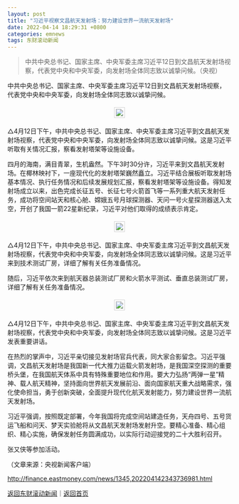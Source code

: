 ```yaml
---
layout: post
title: "习近平视察文昌航天发射场：努力建设世界一流航天发射场"
date: 2022-04-14 18:29:31 +0800
categories: emnews
tags: 东财滚动新闻
---
```

> 中共中央总书记、国家主席、中央军委主席习近平12日到文昌航天发射场视察，代表党中央和中央军委，向发射场全体同志致以诚挚问候。（央视）

<p>中共中央总书记、国家主席、中央军委主席习近平12日到文昌航天发射场视察，代表党中央和中央军委，向发射场全体同志致以诚挚问候。</p><center><img src="https://dfscdn.dfcfw.com/download/D24625353250549093583_w6887h4591.jpg" style="border:#d1d1d1 1px solid;padding:3px;margin:5px 0;" /></center><p>△4月12日下午，中共中央总书记、国家主席、中央军委主席习近平到文昌航天发射场视察，代表党中央和中央军委，向发射场全体同志致以诚挚问候。这是习近平听取有关情况汇报，察看发射塔架等设施设备。</p><p>四月的海南，满目青翠，生机盎然。下午3时30分许，习近平来到文昌航天发射场。在椰林映衬下，一座现代化的发射塔架巍然矗立。习近平结合展板听取发射场基本情况、执行任务情况和后续发展规划汇报，察看发射塔架等设施设备。得知发射场成立以来，出色完成长征五号、长征七号火箭首飞等一系列重大航天发射任务，成功将空间站天和核心舱、嫦娥五号月球探测器、天问一号火星探测器送入太空，开创了我国一箭22星新纪录，习近平对他们取得的成绩表示肯定。</p><center><img src="https://dfscdn.dfcfw.com/download/D25247075139758039089_w6887h4591.jpg" style="border:#d1d1d1 1px solid;padding:3px;margin:5px 0;" /></center><p>△4月12日下午，中共中央总书记、国家主席、中央军委主席习近平到文昌航天发射场视察，代表党中央和中央军委，向发射场全体同志致以诚挚问候。这是习近平来到技术测试厂房，详细了解有关任务准备情况。</p><p>随后，习近平依次来到航天器总装测试厂房和火箭水平测试、垂直总装测试厂房，详细了解有关任务准备情况。</p><center><img src="https://dfscdn.dfcfw.com/download/D24903306461516427902_w6887h4591.jpg" style="border:#d1d1d1 1px solid;padding:3px;margin:5px 0;" /></center><p>△4月12日下午，中共中央总书记、国家主席、中央军委主席习近平到文昌航天发射场视察，代表党中央和中央军委，向发射场全体同志致以诚挚问候。这是习近平发表重要讲话。</p><p>在热烈的掌声中，习近平亲切接见发射场官兵代表，同大家合影留念。习近平强调，文昌航天发射场是我国新一代大推力运载火箭发射场，是我国深空探测的重要桥头堡，在我国航天体系中具有特殊重要地位和作用。要大力弘扬“两弹一星”精神、载人航天精神，坚持面向世界<span web="1" href="http://quote.eastmoney.com/unify/r/0.000547" class="em_stock_key_common" data-code="0,000547">航天发展</span>前沿、面向国家航天重大战略需求，强化使命担当，勇于创新突破，全面提升现代化航天发射能力，努力建设世界一流航天发射场。</p><p>习近平强调，按照既定部署，今年我国将完成空间站建造任务，天舟四号、五号货运飞船和问天、梦天实验舱将从文昌航天发射场发射升空。要精心准备、精心组织、精心实施，确保发射任务圆满成功，以实际行动迎接党的二十大胜利召开。</p><p>张又侠等参加活动。</p><p class="em_media">（文章来源：央视新闻客户端）</p>

<http://finance.eastmoney.com/news/1345,202204142343736981.html>

[返回东财滚动新闻](//finews.withounder.com/emnews/)｜[返回首页](//finews.withounder.com/)